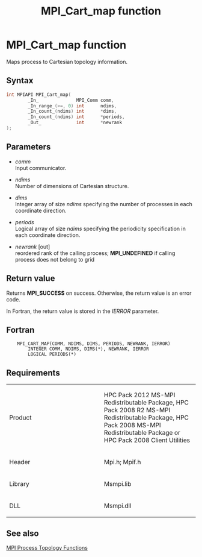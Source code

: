 ﻿---
title: MPI_Cart_map function
TOCTitle: MPI_Cart_map function
ms:assetid: ef78cb00-255d-48fc-a5b5-01cd2395165d
ms:mtpsurl: https://msdn.microsoft.com/en-us/library/Dn473248(v=VS.85)
ms:contentKeyID: 59360794
ms.date: 03/28/2018
mtps_version: v=VS.85
f1_keywords:
- MPI_CART_MAP
- mpif/MPI_Cart_map
- mpi/MPI_CART_MAP
dev_langs:
- C++
- C
---

# MPI\_Cart\_map function

Maps process to Cartesian topology information.

## Syntax

``` c++
int MPIAPI MPI_Cart_map(
        _In_              MPI_Comm comm,
        _In_range_(>=, 0) int      ndims,
        _In_count_(ndims) int      *dims,
        _In_count_(ndims) int      *periods,
        _Out_             int      *newrank
);
```

## Parameters

  - *comm*  
    Input communicator.

  - *ndims*  
    Number of dimensions of Cartesian structure.

  - *dims*  
    Integer array of size *ndims* specifying the number of processes in each coordinate direction.

  - *periods*  
    Logical array of size *ndims* specifying the periodicity specification in each coordinate direction.

  - *newrank* \[out\]  
    reordered rank of the calling process; **MPI\_UNDEFINED** if calling process does not belong to grid

## Return value

Returns **MPI\_SUCCESS** on success. Otherwise, the return value is an error code.

In Fortran, the return value is stored in the *IERROR* parameter.

## Fortran

``` FORTRAN
    MPI_CART_MAP(COMM, NDIMS, DIMS, PERIODS, NEWRANK, IERROR)
        INTEGER COMM, NDIMS, DIMS(*), NEWRANK, IERROR
        LOGICAL PERIODS(*)
```

## Requirements

<table>
<colgroup>
<col style="width: 50%" />
<col style="width: 50%" />
</colgroup>
<tbody>
<tr class="odd">
<td><p>Product</p></td>
<td><p>HPC Pack 2012 MS-MPI Redistributable Package, HPC Pack 2008 R2 MS-MPI Redistributable Package, HPC Pack 2008 MS-MPI Redistributable Package or HPC Pack 2008 Client Utilities</p></td>
</tr>
<tr class="even">
<td><p>Header</p></td>
<td>Mpi.h;
Mpif.h</td>
</tr>
<tr class="odd">
<td><p>Library</p></td>
<td>Msmpi.lib</td>
</tr>
<tr class="even">
<td><p>DLL</p></td>
<td>Msmpi.dll</td>
</tr>
</tbody>
</table>


## See also

[MPI Process Topology Functions](mpi-process-topology-functions.md)

